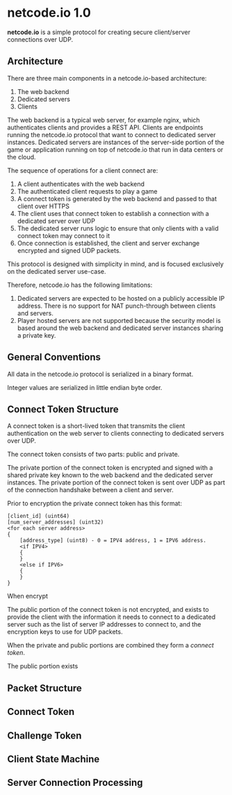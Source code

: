 # netcode.io 1.0

**netcode.io** is a simple protocol for creating secure client/server connections over UDP.

## Architecture

There are three main components in a netcode.io-based architecture:

1. The web backend
2. Dedicated servers
3. Clients

The web backend is a typical web server, for example nginx, which authenticates clients and provides a REST API. Clients are endpoints running the netcode.io protocol that want to connect to dedicated server instances. Dedicated servers are instances of the server-side portion of the game or application running on top of netcode.io that run in data centers or the cloud.

The sequence of operations for a client connect are:

1. A client authenticates with the web backend
2. The authenticated client requests to play a game
3. A connect token is generated by the web backend and passed to that client over HTTPS
4. The client uses that connect token to establish a connection with a dedicated server over UDP
5. The dedicated server runs logic to ensure that only clients with a valid connect token may connect to it
6. Once connection is established, the client and server exchange encrypted and signed UDP packets.

This protocol is designed with simplicity in mind, and is focused exclusively on the dedicated server use-case. 

Therefore, netcode.io has the following limitations:

1. Dedicated servers are expected to be hosted on a publicly accessible IP address. There is no support for NAT punch-through between clients and servers. 
2. Player hosted servers are not supported because the security model is based around the web backend and dedicated server instances sharing a private key.

## General Conventions

All data in the netcode.io protocol is serialized in a binary format.

Integer values are serialized in little endian byte order.

## Connect Token Structure

A connect token is a short-lived token that transmits the client authentication on the web server to clients connecting to dedicated servers over UDP.

The connect token consists of two parts: public and private.

The private portion of the connect token is encrypted and signed with a shared private key known to the web backend and the dedicated server instances. The private portion of the connect token is sent over UDP as part of the connection handshake between a client and server.

Prior to encryption the private connect token has this format:

    [client_id] (uint64)
    [num_server_addresses] (uint32)
    <for each server address>
    {
        [address_type] (uint8) - 0 = IPV4 address, 1 = IPV6 address.
        <if IPV4>
        {
        }
        <else if IPV6>
        {
        }
    }

When encrypt

The public portion of the connect token is not encrypted, and exists to provide the client with the information it needs to connect to a dedicated server such as the list of server IP addresses to connect to, and the encryption keys to use for UDP packets.

When the private and public portions are combined they form a _connect token_.

The public portion exists

## Packet Structure

## Connect Token

## Challenge Token

## Client State Machine

## Server Connection Processing

